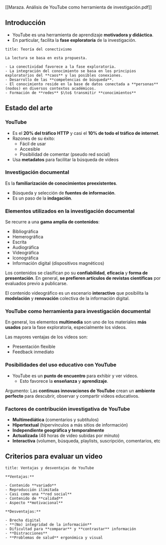 [[Maraza. Análisis de YouTube como herramienta de investigación.pdf]]

## Introducción

- YouTube es una herramienta de aprendizaje **motivadora y didáctica**.
- En particular, facilita la **fase exploratoria** de la investigación.

```ad-info
title: Teoría del conectivismo

La lectura se basa en esta propuesta.

- La conectividad favorece a la fase exploratoria.
- La integración del conocimiento se basa en los principios exploratorios del **caos** y las posibles conexiones.
- Desarrollo de las **competencias de búsqueda**.
- El conocimiento reside en la base de datos conectada a **personas** (nodos) en diversos contextos académicos.
- Formación de **redes** $\to$ transmitir **conocimientos**

```

## Estado del arte

### YouTube

- Es el **20% del tráfico HTTP** y casi el **10% de todo el tráfico de internet**.
- Razones de su éxito:
	- Fácil de usar
	- Accesible
	- Posibilidad de comentar (pseudo red social)
- Usa **metadatos** para facilitar la búsqueda de videos

### Investigación documental

Es la **familiarización de conocimientos preexistentes**.

- Búsqueda y selección de **fuentes de información**.
- Es un paso de la **indagación**.

### Elementos utilizados en la investigación documental

Se recurre a una **gama amplia de contenidos**:

- Bibliográfica
- Hemerográfica
- Escrita
- Audiográfica
- Videográfica
- Iconográfica
- Información digital (dispositivos magnéticos)

Los contenidos se clasifican po su **confiabilidad**, **eficacia** y **forma de presentación**. En general, **se prefieren artículos de revistas científicas** por evaluados previo a publicarse.

El contenido videográfico es un escenario **interactivo** que posibilita la **modelación** y **renovación** colectiva de la información digital.

### YouTube como herramienta para investigación documental

En general, los elementos **multimedia** son uno de los materiales **más usados** para la fase exploratoria, especialmente los videos.

Las mayores ventajas de los videos son:

- Presentación flexible
- Feedback inmediato

### Posibilidades del uso educativo con YouTube

- YouTube es un **punto de encuentro** para exhibir y ver videos.
	- Esto favorece la **enseñanza** y **aprendizaje**.

Argumento: Las **continuas innovaciones de YouTube** crean un **ambiente perfecto** para descubrir, observar y compartir videos educativos.

### Factores de contribución investigativa de YouTube

- **Multimediática** (comentarios y subtítulos)
- **Hipertextual** (hipervínculos a más sitios de información)
- **Independiente geográfica y temporalmente**
- **Actualizada** (48 horas de video subidas por minuto)
- **Interactiva** (volumen, búsqueda, playlists, suscripción, comentarios, etc

## Criterios para evaluar un video



```ad-note
title: Ventajas y desventajas de YouTube

**Ventajas:**

- Contenido **variado**
- Reproducción ilimitada
- Casi como una **red social**
- Contenido de **calidad**
- Aspecto **motivacional**

**Desventajas:**

- Brecha digital
- **(No) integridad de la información**
- Dificultad para **comparar** y **contrastar** información
- **Distracciones**
- **Problemas de salud** ergonómica y visual

```
